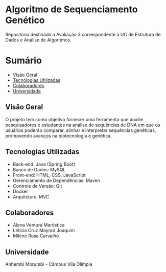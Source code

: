 # Algoritmo de Sequenciamento Genético

Repositório destinádo a Avaliação 3 correspondente à UC de Estrutura de Dados e Análise de Algoritmos.

# Sumário

- [Visão Geral](#visão-geral)
- [Tecnologias Utilizadas](#tecnologias-utilizadas)
- [Colaboradores](#colaboradores)
- [Universidade](#universidade)

## Visão Geral

O projeto tem como objetivo fornecer uma ferramenta que auxilie pesquisadores e estudantes na análise de sequências de DNA em que os usuários poderão comparar, alinhar e interpretar sequências genéticas, promovendo avanços na biotecnologia e genética.

## Tecnologias Utilizadas

- Back-end: Java (Spring Boot)
- Banco de Dados: MySQL
- Front-end: HTML, CSS, JavaScript 
- Gerenciamento de Dependências: Maven
- Controle de Versão: Git
- Docker
- Arquitetura: MVC

## Colaboradores 

- Alana Ventura Maróstica
- Letícia Cruz Maynrd Joaquim
- Milene Rosa Carvalho

## Universidade 

Anhembi Morumbi - Câmpus Vila Olímpia 
